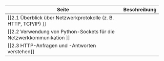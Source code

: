 | Seite | Beschreibung |
| ----------- | ----------- |
| [[2.1 Überblick über Netzwerkprotokolle (z. B. HTTP, TCP/IP) ]] | 
| [[2.2 Verwendung von Python-Sockets für die Netzwerkkommunikation  ]] | 
| [[2.3 HTTP-Anfragen und -Antworten verstehen]] | 
